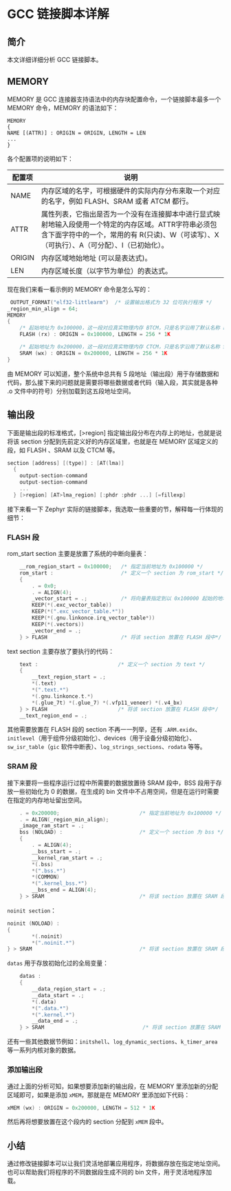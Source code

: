 # GCC 链接脚本详解

## 简介

本文详细详细分析 GCC 链接脚本。

## MEMORY

MEMORY 是 GCC 连接器支持语法中的内存块配置命令，一个链接脚本最多一个 MEMORY 命令，MEMORY 的语法如下：

```HTTP
MEMORY
{
NAME [(ATTR)] : ORIGIN = ORIGIN, LENGTH = LEN
...
}
```

各个配置项的说明如下：

| 配置项 | 说明                                                         |
| ------ | ------------------------------------------------------------ |
| NAME   | 内存区域的名字，可根据硬件的实际内存分布来取一个对应的名字，例如 FLASH、SRAM 或者 ATCM 都行。 |
| ATTR   | 属性列表，它指出是否为一个没有在连接脚本中进行显式映射地输入段使用一个特定的内存区域。ATTR字符串必须包含下面字符中的一个，常用的有 R(只读)、W（可读写）、X（可执行）、A（可分配）、I（已初始化）。 |
| ORIGIN | 内存区域地始地址 (可以是表达式)。                            |
| LEN    | 内存区域长度（以字节为单位）的表达式。                       |

现在我们来看一看示例的 MEMORY 命令是怎么写的：

```C
 OUTPUT_FORMAT("elf32-littlearm")  /* 设置输出格式为 32 位可执行程序 */
_region_min_align = 64;
MEMORY
{
    /* 起始地址为 0x100000，这一段对应真实物理内存 BTCM，只是名字沿用了默认名称 FLASH */
    FLASH (rx) : ORIGIN = 0x100000, LENGTH = 256 * 1K

    /* 起始地址为 0x200000，这一段对应真实物理内存 CTCM，只是名字沿用了默认名称 SRAM */   
    SRAM (wx) : ORIGIN = 0x200000, LENGTH = 256 * 1K
}
```

由 MEMORY 可以知道，整个系统中总共有 5 段地址（输出段）用于存储数据和代码，那么接下来的问题就是需要将哪些数据或者代码（输入段，其实就是各种 .o 文件中的符号）分别加载到这五段地址空间。

## 输出段

下面是输出段的标准格式，[>region] 指定输出段分布在内存上的地址，也就是说将该 section 分配到先前定义好的内存区域里，也就是在 MEMORY 区域定义的段，如 FLASH 、SRAM 以及 CTCM 等。

```C
section [address] [(type)] : [AT(lma)]
  {
    output-section-command
    output-section-command
    ...
  } [>region] [AT>lma_region] [:phdr :phdr ...] [=fillexp]
```

接下来看一下 Zephyr 实际的链接脚本，我选取一些重要的节，解释每一行体现的细节：

### FLASH 段

rom_start section 主要是放置了系统的中断向量表：

```C
    __rom_region_start = 0x100000;   /* 指定当前地址为 0x100000 */
    rom_start :                      /* 定义一个 section 为 rom_start */
    {
        . = 0x0;
        . = ALIGN(4);                 
        _vector_start = .;           /* 将向量表指定到以 0x100000 起始的地址  */
        KEEP(*(.exc_vector_table))
        KEEP(*(".exc_vector_table.*"))
        KEEP(*(.gnu.linkonce.irq_vector_table*))
        KEEP(*(.vectors))
        _vector_end = .;
    } > FLASH                        /* 将该 section 放置在 FLASH 段中*/
```

text section 主要存放了要执行的代码：

```C
    text :                          /* 定义一个 section 为 text */
    {
        __text_region_start = .;
        *(.text)
        *(".text.*")
        *(.gnu.linkonce.t.*)
        *(.glue_7t) *(.glue_7) *(.vfp11_veneer) *(.v4_bx)
    } > FLASH                       /* 将该 section 放置在 FLASH 段中*/
    __text_region_end = .;
```

其他需要放置在 FLASH 段的 section 不再一一列举，还有 `.ARM.exidx`、`initlevel`（用于组件分级初始化）、devices（用于设备分级初始化）、`sw_isr_table`（`gic` 软件中断表）、`log_strings_sections`、`rodata` 等等。

### SRAM 段

接下来要将一些程序运行过程中所需要的数据放置待 SRAM 段中，BSS 段用于存放一些初始化为 0 的数据，在生成的 bin 文件中不占用空间，但是在运行时需要在指定的内存地址留出空间。

```C
    . = 0x200000;                          /* 指定当前地址为 0x100000 */
    . = ALIGN(_region_min_align);
    _image_ram_start = .;
    bss (NOLOAD) :                         /* 定义一个 section 为 bss */
    {
        . = ALIGN(4);
        __bss_start = .;
        __kernel_ram_start = .;
        *(.bss)
        *(".bss.*")
        *(COMMON)
        *(".kernel_bss.*")
        __bss_end = ALIGN(4);
    } > SRAM                               /* 将该 section 放置在 SRAM 段中 */
```

`noinit section`：

```C
noinit (NOLOAD) :
{
        *(.noinit)
        *(".noinit.*")
} > SRAM                                   /* 将该 section 放置在 SRAM 段中 */
```

`datas` 用于存放初始化过的全局变量：

```C
    datas : 
    {
        __data_region_start = .;
        __data_start = .;
        *(.data)
        *(".data.*")
        *(".kernel.*")
        __data_end = .;
    } > SRAM                                /* 将该 section 放置在 SRAM 段中 */ 
```

还有一些其他数据节例如：`initshell`、`log_dynamic_sections`、`k_timer_area` 等一系列内核对象的数据。

### 添加输出段

通过上面的分析可知，如果想要添加新的输出段，在 MEMORY 里添加新的分配区域即可，如果是添加 `xMEM`，那就是在 MEMORY 里添加如下代码：

```C
xMEM (wx) : ORIGIN = 0x200000, LENGTH = 512 * 1K
```

然后再将想要放置在这个段内的 section 分配到 `xMEM` 段中。

## 小结

通过修改链接脚本可以让我们灵活地部署应用程序，将数据存放在指定地址空间。也可以帮助我们将程序的不同数据段生成不同的 bin 文件，用于灵活地程序加载。



